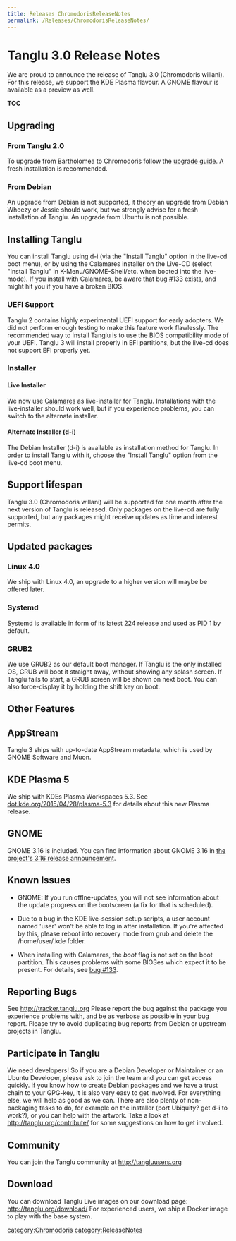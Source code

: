 ```yaml
---
title: Releases ChromodorisReleaseNotes
permalink: /Releases/ChromodorisReleaseNotes/
---
```


Tanglu 3.0 Release Notes
========================

We are proud to announce the release of Tanglu 3.0 (Chromodoris willani). For this release, we support the KDE Plasma flavour. A GNOME flavour is available as a preview as well.

__TOC__

Upgrading
---------

### From Tanglu 2.0

To upgrade from Bartholomea to Chromodoris follow the [upgrade guide](/BartholomeaChromodorisUpgrade "wikilink"). A fresh installation is recommended.

### From Debian

An upgrade from Debian is not supported, it theory an upgrade from Debian Wheezy or Jessie should work, but we strongly advise for a fresh installation of Tanglu. An upgrade from Ubuntu is not possible.

Installing Tanglu
-----------------

You can install Tanglu using d-i (via the "Install Tanglu" option in the live-cd boot menu), or by using the Calamares installer on the Live-CD (select "Install Tanglu" in K-Menu/GNOME-Shell/etc. when booted into the live-mode). If you install with Calamares, be aware that bug [\#133](http://tracker.tanglu.org/T133) exists, and might hit you if you have a broken BIOS.

### UEFI Support

Tanglu 2 contains highly experimental UEFI support for early adopters. We did not perform enough testing to make this feature work flawlessly. The recommended way to install Tanglu is to use the BIOS compatibility mode of your UEFI. Tanglu 3 will install properly in EFI partitions, but the live-cd does not support EFI properly yet.

### Installer

#### Live Installer

We now use [Calamares](https://calamares.io/) as live-installer for Tanglu. Installations with the live-installer should work well, but if you experience problems, you can switch to the alternate installer.

#### Alternate Installer (d-i)

The Debian Installer (d-i) is available as installation method for Tanglu. In order to install Tanglu with it, choose the "Install Tanglu" option from the live-cd boot menu.

Support lifespan
----------------

Tanglu 3.0 (Chromodoris willani) will be supported for one month after the next version of Tanglu is released. Only packages on the live-cd are fully supported, but any packages might receive updates as time and interest permits.

Updated packages
----------------

### Linux 4.0

We ship with Linux 4.0, an upgrade to a higher version will maybe be offered later.

### Systemd

Systemd is available in form of its latest 224 release and used as PID 1 by default.

### GRUB2

We use GRUB2 as our default boot manager. If Tanglu is the only installed OS, GRUB will boot it straight away, without showing any splash screen. If Tanglu fails to start, a GRUB screen will be shown on next boot. You can also force-display it by holding the shift key on boot.

Other Features
--------------

AppStream
---------

Tanglu 3 ships with up-to-date AppStream metadata, which is used by GNOME Software and Muon.

KDE Plasma 5
------------

We ship with KDEs Plasma Workspaces 5.3. See [dot.kde.org/2015/04/28/plasma-5.3](https://dot.kde.org/2015/04/28/plasma-5.3) for details about this new Plasma release.

GNOME
-----

GNOME 3.16 is included. You can find information about GNOME 3.16 in [the project's 3.16 release announcement](https://help.gnome.org/misc/release-notes/3.16).

Known Issues
------------

-   GNOME: If you run offlne-updates, you will not see information about the update progress on the bootscreen (a fix for that is scheduled).

<!-- -->

-   Due to a bug in the KDE live-session setup scripts, a user account named 'user' won't be able to log in after installation. If you're affected by this, please reboot into recovery mode from grub and delete the /home/user/.kde folder.

<!-- -->

-   When installing with Calamares, the *boot* flag is not set on the boot partition. This causes problems with some BIOSes which expect it to be present. For details, see [bug \#133](http://tracker.tanglu.org/T133).

Reporting Bugs
--------------

See <http://tracker.tanglu.org> Please report the bug against the package you experience problems with, and be as verbose as possible in your bug report. Please try to avoid duplicating bug reports from Debian or upstream projects in Tanglu.

Participate in Tanglu
---------------------

We need developers! So if you are a Debian Developer or Maintainer or an Ubuntu Developer, please ask to join the team and you can get access quickly. If you know how to create Debian packages and we have a trust chain to your GPG-key, it is also very easy to get involved. For everything else, we will help as good as we can. There are also plenty of non-packaging tasks to do, for example on the installer (port Ubiquity? get d-i to work?), or you can help with the artwork. Take a look at <http://tanglu.org/contribute/> for some suggestions on how to get involved.

Community
---------

You can join the Tanglu community at <http://tangluusers.org>

Download
--------

You can download Tanglu Live images on our download page: <http://tanglu.org/download/> For experienced users, we ship a Docker image to play with the base system.

[category:Chromodoris](/category:Chromodoris "wikilink") [category:ReleaseNotes](/category:ReleaseNotes "wikilink")